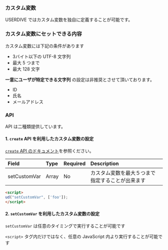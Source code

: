 ### カスタム変数

USERDIVE ではカスタム変数を独自に定義することが可能です。

### カスタム変数にセットできる内容

カスタム変数には下記の条件があります

- 3バイト以下の UTF-8 文字列
- 最大 5 つまで
- 最大 128 文字

**一意にユーザが特定できる文字列** の設定は非推奨とさせて頂いております。

- ID
- 氏名
- メールアドレス

### API

API は二種類提供しています。

#### 1. `create` API を利用したカスタム変数の設定

[ `create` API のドキュメント](../api/create.html)を参照ください。

| Field        | Type  | Required | Description                                      |
|:-------------|:------|:---------|:-------------------------------------------------|
| setCustomVar | Array | No       | カスタム変数を最大５つまで指定することが出来ます |

```html
<script>
ud("setCustomVar", ['foo']);
</script>
```

#### 2. `setCustomVar` を利用したカスタム変数の設定

`setCustomVar` は任意のタイミングで実行することが可能です

`<script>` タグ内だけではなく、任意の JavaScript 内より実行することが可能です
